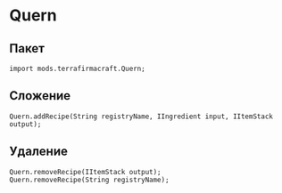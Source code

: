 # Quern

## Пакет
```zenscript
import mods.terrafirmacraft.Quern;
```

## Сложение

```zenscript
Quern.addRecipe(String registryName, IIngredient input, IItemStack output);
```

## Удаление

```zenscript
Quern.removeRecipe(IItemStack output);
Quern.removeRecipe(String registryName);
```